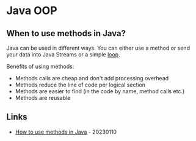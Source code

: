 # Java OOP

## When to use methods in Java?

Java can be used in different ways. You can either use a method or send your data into Java Streams or a simple [loop](../loop/).

Benefits of using methods:

* Methods calls are cheap and don't add processing overhead
* Methods reduce the line of code per logical section
* Methods are easier to find (in the code by name, method calls etc.)
* Methods are reusable

## Links

* [How to use methods in Java](https://opensource.com/article/23/1/java-methods) - 20230110


